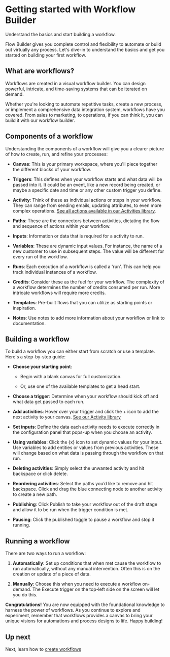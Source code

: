 # Getting started with Workflow Builder
Understand the basics and start building a workflow.

Flow Builder gives you complete control and flexibility to automate or build out virtually any process. Let's dive-in to understand the basics and get you started on building your first workflow.

## What are workflows?
Workflows are created in a visual workflow builder. You can design powerful, intricate, and time-saving systems that can be iterated on demand.

Whether you're looking to automate repetitive tasks, create a new process, or implement a comprehensive data integration system, workflows have you covered. From sales to marketing, to  operations, if you can think it, you can build it with our workflow builder.

## Components of a workflow
Understanding the components of a workflow will give you a clearer picture of how to create, run, and refine your processes:

+ **Canvas**: This is your primary workspace, where you'll piece together the different blocks of your workflow.

+ **Triggers**: This defines when your workflow starts and what data will be passed into it. It could be an event, like a new record being created, or maybe a specific date and time or any other custom trigger you define.

+ **Activity**: Think of these as individual actions or steps in your workflow. They can range from sending emails, updating attributes, to even more complex operations. [See all actions available in our Activities library](aventisia/public-docs/Flow-Builder/activities-library.md).

+ **Paths**: These are the connectors between activities, dictating the flow and sequence of actions within your workflow.

+ **Inputs**: Information or data that is required for a activity to run.

+ **Variables**: These are dynamic input values. For instance, the name of a new customer to use in subsequent steps. The value will be different for every run of the workflow.

+ **Runs**: Each execution of a workflow is called a 'run'. This can help you track individual instances of a workflow.

+ **Credits**: Consider these as the fuel for your workflow. The complexity of a workflow determines the number of credits consumed per run. More intricate workflows will require more credits.

+ **Templates**: Pre-built flows that you can utilize as starting points or inspiration.

+ **Notes**: Use notes to add more information about your workflow or link to documentation.

## Building a workflow
To build a workflow you can either start from scratch or use a template. Here's a step-by-step guide:

+ **Choose your starting point**:

  + Begin with a blank canvas for full customization.

  + Or, use one of the available templates to get a head start.


+ **Choose a trigger**: Determine when your workflow should kick off and what data get passed to each run.

+ **Add activities**: Hover over your trigger and click the + icon to add the next activity to your canvas. [See our Activity library](aventisia/public-docs/Flow-Builder/activities-library.md)

+ **Set inputs**: Define the data each activity needs to execute correctly in the configuration panel that pops-up when you choose an activity.

+ **Using variables**: Click the {x} icon to set dynamic values for your input. Use variables to add entities or values from previous activities. These will change based on what data is passing through the workflow on that run.

+ **Deleting activities**: Simply select the unwanted activity and hit backspace or click delete.

+ **Reordering activities**: Select the paths you’d like to remove and hit backspace. Click and drag the blue connecting node to another activity to create a new path.

+ **Publishing**: Click Publish to take your workflow out of the draft stage and allow it to be run when the trigger condition is met.

+ **Pausing**: Click the published toggle to pause a workflow and stop it running.

## Running a workflow
There are two ways to run a workflow:

1. **Automatically**: Set up conditions that when met cause the workflow to run automatically, without any manual intervention. Often this is on the creation or update of a piece of data.

2. **Manually**: Choose this when you need to execute a workflow on-demand. The Execute trigger on the top-left side on the screen will let you do this.

**⁠Congratulations!** You are now equipped with the foundational knowledge to harness the power of workflows. As you continue to explore and experiment, remember that workflows provides a canvas to bring your unique visions for automations and process designs to life. Happy building!

## Up next
Next, learn how to [create workflows](aventisia/public-docs/Flow-Builder/create-workflow.md)

